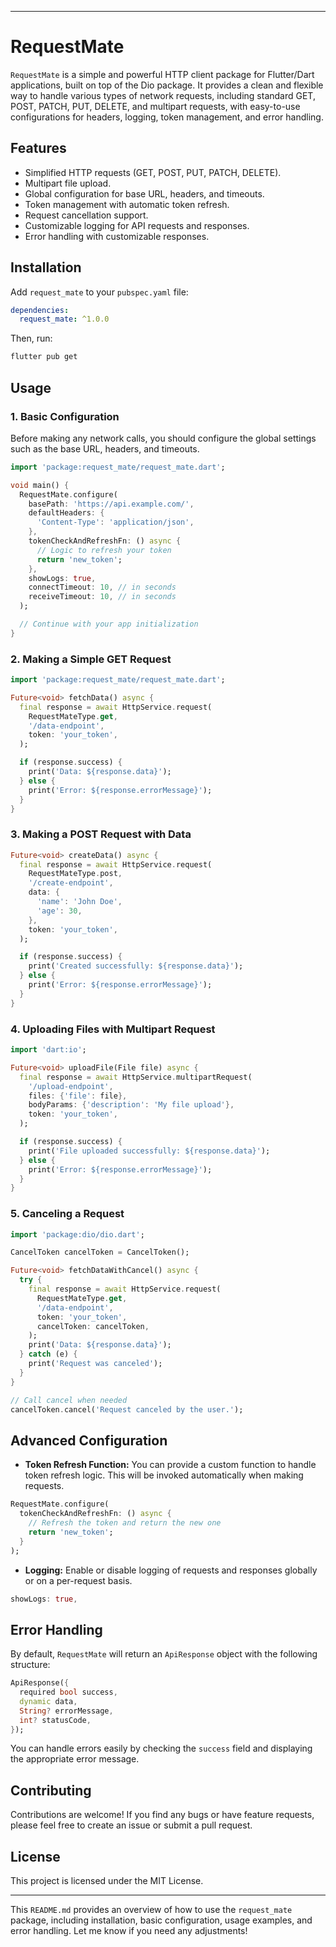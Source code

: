 
---

# RequestMate

`RequestMate` is a simple and powerful HTTP client package for Flutter/Dart applications, built on top of the Dio package. It provides a clean and flexible way to handle various types of network requests, including standard GET, POST, PATCH, PUT, DELETE, and multipart requests, with easy-to-use configurations for headers, logging, token management, and error handling.

## Features

- Simplified HTTP requests (GET, POST, PUT, PATCH, DELETE).
- Multipart file upload.
- Global configuration for base URL, headers, and timeouts.
- Token management with automatic token refresh.
- Request cancellation support.
- Customizable logging for API requests and responses.
- Error handling with customizable responses.

## Installation

Add `request_mate` to your `pubspec.yaml` file:

```yaml
dependencies:
  request_mate: ^1.0.0
```

Then, run:

```bash
flutter pub get
```

## Usage

### 1. Basic Configuration

Before making any network calls, you should configure the global settings such as the base URL, headers, and timeouts.

```dart
import 'package:request_mate/request_mate.dart';

void main() {
  RequestMate.configure(
    basePath: 'https://api.example.com/',
    defaultHeaders: {
      'Content-Type': 'application/json',
    },
    tokenCheckAndRefreshFn: () async {
      // Logic to refresh your token
      return 'new_token';
    },
    showLogs: true,
    connectTimeout: 10, // in seconds
    receiveTimeout: 10, // in seconds
  );

  // Continue with your app initialization
}
```

### 2. Making a Simple GET Request

```dart
import 'package:request_mate/request_mate.dart';

Future<void> fetchData() async {
  final response = await HttpService.request(
    RequestMateType.get,
    '/data-endpoint',
    token: 'your_token',
  );

  if (response.success) {
    print('Data: ${response.data}');
  } else {
    print('Error: ${response.errorMessage}');
  }
}
```

### 3. Making a POST Request with Data

```dart
Future<void> createData() async {
  final response = await HttpService.request(
    RequestMateType.post,
    '/create-endpoint',
    data: {
      'name': 'John Doe',
      'age': 30,
    },
    token: 'your_token',
  );

  if (response.success) {
    print('Created successfully: ${response.data}');
  } else {
    print('Error: ${response.errorMessage}');
  }
}
```

### 4. Uploading Files with Multipart Request

```dart
import 'dart:io';

Future<void> uploadFile(File file) async {
  final response = await HttpService.multipartRequest(
    '/upload-endpoint',
    files: {'file': file},
    bodyParams: {'description': 'My file upload'},
    token: 'your_token',
  );

  if (response.success) {
    print('File uploaded successfully: ${response.data}');
  } else {
    print('Error: ${response.errorMessage}');
  }
}
```

### 5. Canceling a Request

```dart
import 'package:dio/dio.dart';

CancelToken cancelToken = CancelToken();

Future<void> fetchDataWithCancel() async {
  try {
    final response = await HttpService.request(
      RequestMateType.get,
      '/data-endpoint',
      token: 'your_token',
      cancelToken: cancelToken,
    );
    print('Data: ${response.data}');
  } catch (e) {
    print('Request was canceled');
  }
}

// Call cancel when needed
cancelToken.cancel('Request canceled by the user.');
```

## Advanced Configuration

- **Token Refresh Function:** You can provide a custom function to handle token refresh logic. This will be invoked automatically when making requests.

```dart
RequestMate.configure(
  tokenCheckAndRefreshFn: () async {
    // Refresh the token and return the new one
    return 'new_token';
  }
);
```

- **Logging:** Enable or disable logging of requests and responses globally or on a per-request basis.

```dart
showLogs: true,
```

## Error Handling

By default, `RequestMate` will return an `ApiResponse` object with the following structure:

```dart
ApiResponse({
  required bool success,
  dynamic data,
  String? errorMessage,
  int? statusCode,
});
```

You can handle errors easily by checking the `success` field and displaying the appropriate error message.

## Contributing

Contributions are welcome! If you find any bugs or have feature requests, please feel free to create an issue or submit a pull request.

## License

This project is licensed under the MIT License.

---

This `README.md` provides an overview of how to use the `request_mate` package, including installation, basic configuration, usage examples, and error handling. Let me know if you need any adjustments!